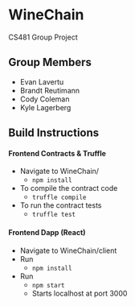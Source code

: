 # WineChain
CS481 Group Project

## Group Members
* Evan Lavertu
* Brandt Reutimann
* Cody Coleman
* Kyle Lagerberg

## Build Instructions
#### Frontend Contracts & Truffle
* Navigate to WineChain/
  * ```npm install```
* To compile the contract code
  * ```truffle compile```
* To run the contract tests
  * ```truffle test```
  
#### Frontend Dapp (React)
* Navigate to WineChain/client
* Run 
  * ```npm install```
* Run 
  * ```npm start```
  * Starts localhost at port 3000

